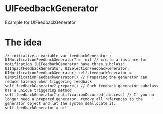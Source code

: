 # UIFeedbackGenerator
Example for UIFeedbackGenerator

# The idea
``
// initialize a variable
var feedbackGenerator : UINotificationFeedbackGenerator? =  nil
// create a instance for notification (UIFeedbackGenerator have three subclass: UIImpactFeedbackGenerator, UISelectionFeedbackGenerator, UINotificationFeedbackGenerator)
self.feedbackGenerator = UINotificationFeedbackGenerator()
// Preparing the generator can reduce latency when triggering feedback
self.feedbackGenerator?.prepare()
// Each feedback generator subclass has a unique triggering method
self.feedbackGenerator?.notificationOccurred(.success)
// If you no longer need a prepared generator, remove all references to the generator object and let the system deallocate it.
self.feedbackGenerator = nil
``
